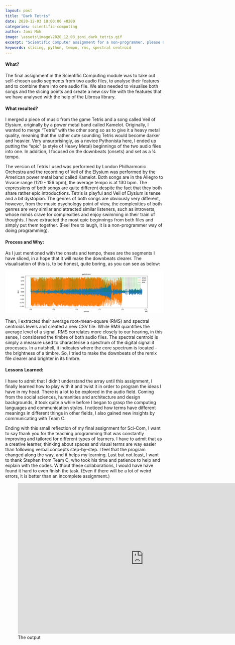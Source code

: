 ```yaml
---
layout: post
title: "Dark Tetris"
date: 2020-12-03 18:00:00 +0200
categories: scientific-computing
author: Joni Mok
image: \assets\image\2020_12_03_joni_dark_tetris.gif
excerpt: "Scientific Computer assignment for a non-programmer, please don't expect anything special when you see the title about DARK Tetris, even I really want to create that..."
keywords: slicing, python, tempo, rms, spectral centroid
---
```


#### What?

The final assignment in the Scientific Computing module was to take out self-chosen audio segments from two audio files, to analyse their features  and to combine them into one audio file. We also needed to visualise both songs and the slicing points and create a new csv file with the features that we have analysed with the help of the Librosa library.
 
#### What resulted?
I merged a piece of music from the game Tetris and a song called Veil of Elysium, originally by a power metal band called Kamelot.   Originally, I wanted to merge “Tetris” with the other song so as to give it a heavy metal quality, meaning that the rather cute sounding Tetris would become darker and heavier. Very unsurprisingly, as a novice Pythonista here, I ended up putting the “epic” (a style of Heavy Metal) beginnings of the two audio files into one. In addition, I focused on the downbeats (onsets) and set as a ¼ tempo.

The version of Tetris I used was performed by London Philharmonic Orchestra and the recording of Veil of the Elysium was performed by the American power metal band called Kamelot. Both songs are in the Allegro to Vivace range (120 - 156 bpm), the average tempo is at 130 bpm. The expressions of both songs are quite different despite the fact that they both share rather epic introductions. Tetris is playful and Veil of Elysium is tense and a bit dystopian. The genres of both songs are obviously very different, however, from the music psychology point of view, the complexities of both genres are very similar and attracted similar listeners, such as introverts, whose minds crave for complexities and enjoy swimming in their train of thoughts. I have extracted the most epic beginnings from both files and simply put them together. (Feel free to laugh, it is a non-programmer way of doing programming).


#### Process and Why:
As I just mentioned with the onsets and tempo, these are the segments I have sliced, in a hope that it will make the downbeats clearer. The visualisation of this is, to be honest, quite boring, as you can see as below:

![Slicing Audio Output](/assets/image/2020_12_04_joni_darktetris.png)


Then, I extracted their average root-mean-square (RMS) and spectral centroids levels and created a new CSV file. While RMS quantifies the average level of a signal, RMS correlates more closely to our hearing, in this sense, I considered the timbre of both audio files. The spectral centroid is simply a measure used to characterise a spectrum of the digital signal it processes. In a nutshell, it indicates where the core spectrum is located - the brightness of a timbre. So, I tried to make the downbeats of the remix file clearer and brighter in its timbre.

#### Lessons Learned:
I have to admit that I didn’t understand the array until this assignment, I finally learned how to play with it and twist it in order to program the ideas I have in my head. There is a lot to be explored in the audio field. Coming from the social sciences, humanities and architecture and design backgrounds, it took quite a while before I began to grasp the computing languages and communication styles. I noticed how terms have different meanings in different things in other fields, I also gained new insights by communicating with Team C.

Ending with this small reflection of my final assignment for Sci-Com, I want to say thank you for the teaching programming that was constantly improving and tailored for different types of learners. I have to admit that as a creative learner, thinking about spaces and visual terms are way easier than following verbal concepts step-by-step. I feel that the program changed along the way, and it helps my learning. Last but not least, I want to thank Stephen from Team C, who took his time and patience to help and explain with the codes. Without these collaborations, I would have have found it hard to  even finish the task. (Even if there will be a lot of weird errors, it is better than an incomplete assignment.)

<figure style="float: none">
    <iframe width="800" height="480" src="https://www.youtube.com/embed/58exd3kJPZk" frameborder="0" allowfullscreen></iframe>
    <figcaption>The output</figcaption>
</figure>
